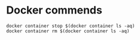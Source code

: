 # Docker commends

```
docker container stop $(docker container ls -aq)
docker container rm $(docker container ls -aq)
```